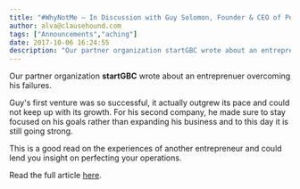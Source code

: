 ```yaml
---
title: "#WhyNotMe – In Discussion with Guy Solomon, Founder & CEO of Penguin Basements"
author: alva@clausehound.com
tags: ["Announcements","aching"]
date: 2017-10-06 16:24:55
description: "Our partner organization startGBC wrote about an entreprenuer overcoming his failures."
---
```




Our partner organization **startGBC** wrote about an entreprenuer overcoming his failures.

Guy's first venture was so successful, it actually outgrew its pace and could not keep up with its growth. For his second company, he made sure to stay focused on his goals rather than expanding his business and to this day it is still going strong.

This is a good read on the experiences of another entrepreneur and could lend you insight on perfecting your operations.

Read the full article [here](http://startgbc.com/event/whynotme-discussion-guy-solomon-founder-ceo-penguin-basements/).
